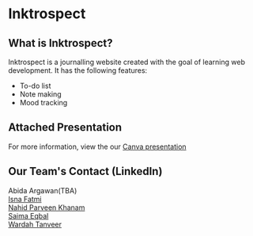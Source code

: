 # Inktrospect

## What is Inktrospect?

Inktrospect is a journalling website created with the goal of learning web development. It has the following features:
- To-do list
- Note making
- Mood tracking

## Attached Presentation

For more information, view the our [Canva presentation](https://www.canva.com/design/DAGyM64WdMM/frE-c1X9drme5AX8REhEsg/edit?utm_content=DAGyM64WdMM&utm_campaign=designshare&utm_medium=link2&utm_source=sharebutton)

## Our Team's Contact (LinkedIn)

Abida Argawan(TBA)  
[Isna Fatmi](https://www.linkedin.com/in/isna-fatmi-7208012b5/)  
[Nahid Parveen Khanam](https://www.linkedin.com/in/nahid-parveen-khanam-a17a59289/)  
[Saima Eqbal](https://www.linkedin.com/in/saima-eqbal-1534072b6/)  
[Wardah Tanveer](https://www.linkedin.com/in/wardah-tanveer-28731728a/)  

